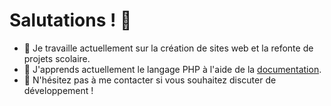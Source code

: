 # Salutations ! 👋

- 🔭 Je travaille actuellement sur la création de sites web et la refonte de projets scolaire.
- 🌱 J'apprends actuellement le langage PHP à l'aide de la [documentation](https://www.php.net/docs.php).
- 💬 N'hésitez pas à me contacter si vous souhaitez discuter de développement !
